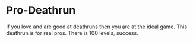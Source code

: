 # Pro-Deathrun
If you love and are good at deathruns then you are at the ideal game. This deathrun is for real pros. There is 100 levels, success.
